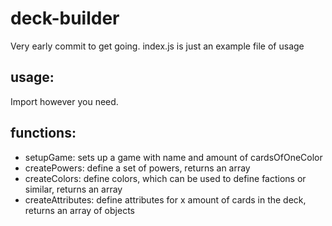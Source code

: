 # deck-builder
Very early commit to get going.
index.js is just an example file of usage

## usage:
Import however you need.

## functions:
* setupGame: sets up a game with name and amount of cardsOfOneColor
* createPowers: define a set of powers, returns an array
* createColors: define colors, which can be used to define factions or similar, returns an array
* createAttributes: define attributes for x amount of cards in the deck, returns an array of objects
